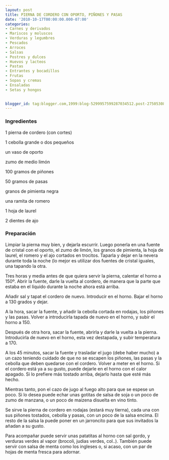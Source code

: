 ```yaml
---
layout: post
title: PIERNA DE CORDERO CON OPORTO, PIÑONES Y PASAS
date: '2010-10-17T00:00:00.000-07:00'
categories:
- Carnes y derivados
- Mariscos y moluscos
- Verduras y legumbres
- Pescados
- Arroces
- Salsas
- Postres y dulces
- Huevos y lacteos
- Pastas
- Entrantes y bocadillos
- Frutas
- Sopas y cremas
- Ensaladas
- Setas y hongos
 

blogger_id: tag:blogger.com,1999:blog-5299957599287034512.post-2750530871176213793
---
```


<h3>Ingredientes</h3>

1 pierna de cordero (con cortes)

1 cebolla grande o dos pequeños

un vaso de oporto

zumo de medio limón

100 gramos de piñones

50 gramos de pasas

granos de pimienta negra

una ramita de romero

1 hoja de laurel

2 dientes de ajo

<h3>Preparación</h3>

Limpiar la pierna muy bien, y dejarla escurrir. Luego ponerla en una fuente de cristal con el oporto, el zumo de limón, los granos de pimienta, la hoja de laurel, el romero y el ajo cortados en trocitos. Taparla y dejar en la nevera durante toda la noche (lo mejor es utilizar dos fuentes de cristal iguales, una tapando la otra.

Tres horas y media antes de que quiera servir la pierna, calentar el horno a 150&ordm;. Abrir la fuente, darle la vuelta al cordero, de manera que la parte que estaba en el líquido durante la noche ahora está arriba.

Añadir sal y tapat el cordero de nuevo. Introducir en el horno. Bajar el horno a 130 grados y dejar.

A la hora, sacar la fuente, y añadir la cebolla cortada en rodajas, los piñones y las pasas. Volver a introducirla tapada de nuevo en el horno, y subir el horno a 150.

Después de otra hora, sacar la fuente, abrirla y darle la vuelta a la pierna. Introducirla de nuevo en el horno, esta vez destapada, y subir temperatura a 170.

A los 45 minutos, sacar la fuente y trasladar el jugo (debe haber mucho) a un cazo teniendo cuidado de que no se escapen los piñones, las pasas y la cebolla que deben quedarse con el cordero. Volver a meter en el horno. Si el cordero está ya a su gusto, puede dejarle en el horno con el calor apagado. Si lo prefiere más tostado arriba, dejarlo hasta que esté más hecho.

Mientras tanto, pon el cazo de jugo al fuego alto para que se espese un poco. Si lo desea puede echar unas gotitas de salsa de soja o un poco de zumo de manzana, o un poco de maizena disuelta en vino tinto.

Se sirve la pierna de cordero en rodajas (estará muy tierna), cada una con sus piñones tostados, cebolla y pasas, con un poco de la salsa encima. El resto de la salsa la puede poner en un jarroncito para que sus invitados la añadan a su gusto.

Para acompañar puede servir unas patatitas al horno con sal gordo, y verduras verdes al vapor (brocoli, judias verdes, col..). También puede servir con salsa de menta como los ingleses o, si acaso, con un par de hojas de menta fresca para adornar.

